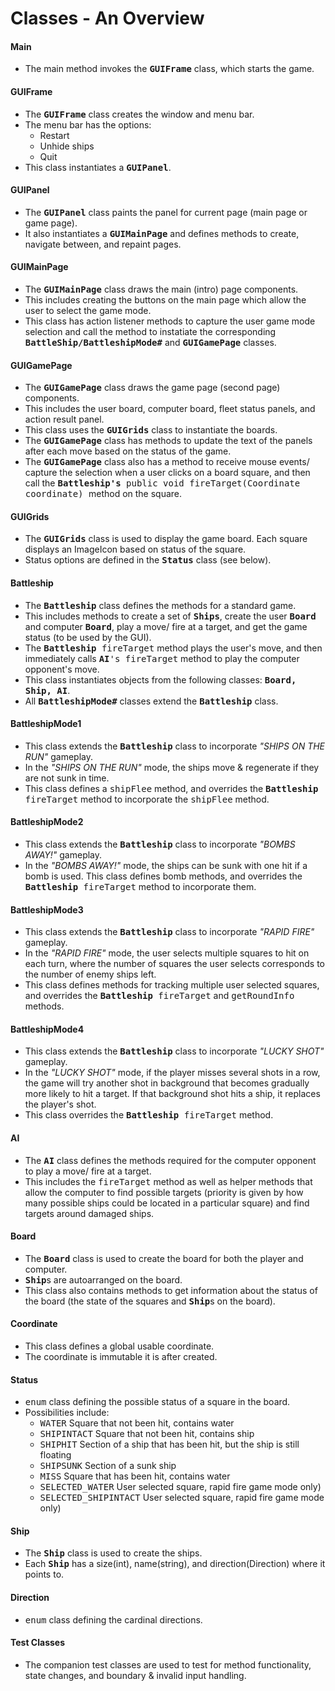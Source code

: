 # Classes - An Overview

#### Main
- The main method invokes the <tt><b>GUIFrame</b></tt> class, which starts the game.

#### GUIFrame
- The <tt><b>GUIFrame</b></tt> class creates the window and menu bar. 
- The menu bar has the options: 
    - Restart
    - Unhide ships
    - Quit
- This class instantiates a <tt><b>GUIPanel</b></tt>.

#### GUIPanel
- The <tt><b>GUIPanel</b></tt> class paints the panel for current page (main page or game page). 
- It also instantiates a <tt><b>GUIMainPage</b></tt> and defines methods to create, navigate between, and repaint pages.

#### GUIMainPage
- The <tt><b>GUIMainPage</b></tt> class draws the main (intro) page components. 
- This includes creating the buttons on the main page which allow the user to select the game mode.
- This class has action listener methods to capture the user game mode selection and call the method to instatiate the corresponding <tt><b>BattleShip/BattleshipMode#</b></tt> and <tt><b>GUIGamePage</b></tt> classes.

#### GUIGamePage
- The <tt><b>GUIGamePage</b></tt> class draws the game page (second page) components. 
-  This includes the user board, computer board, fleet status panels, and action result panel.
- This class uses the <tt><b>GUIGrids</b></tt> class to instantiate the boards.
- The <tt><b>GUIGamePage</b></tt> class has methods to update the text of the panels after each move based on the status of the game.
- The <tt><b>GUIGamePage</b></tt> class also has a method to receive mouse events/ capture the selection when a user clicks on a board square, and then call the <tt><b>Battleship's</b> public void fireTarget(Coordinate coordinate) </tt> method on the square.

#### GUIGrids
- The <tt><b>GUIGrids</b></tt> class is used to display the game board. Each square displays an ImageIcon based on status of the square. 
- Status options are defined in the <tt><b>Status</b></tt> class (see below).

#### Battleship
- The <tt><b>Battleship</b></tt> class defines the methods for a standard game. 
- This includes methods to create a set of <tt><b>Ships</b></tt>, create the user <tt><b>Board</b></tt> and computer <tt><b>Board</b></tt>, play a move/ fire at a target, and get the game status (to be used by the GUI).
- The <tt><b>Battleship</b> fireTarget</tt> method plays the user's move, and then immediately calls <tt><b>AI</b>'s fireTarget</tt> method to play the computer opponent's move.
- This class instantiates objects from the following classes: <tt><b> Board, Ship, AI</b></tt>.
- All <tt><b>BattleshipMode#</b></tt> classes extend the <tt><b>Battleship</b></tt> class.

#### BattleshipMode1
- This class extends the <tt><b>Battleship</b></tt> class to incorporate <i>"SHIPS ON THE RUN"</i> gameplay.
- In the <i>"SHIPS ON THE RUN"</i> mode, the ships move & regenerate if they are not sunk in time.
-  This class defines a <tt>shipFlee</tt> method, and overrides the <tt><b>Battleship</b> fireTarget</tt> method to incorporate the <tt>shipFlee</tt> method.

#### BattleshipMode2
- This class extends the <tt><b>Battleship</b></tt> class to incorporate <i>"BOMBS AWAY!"</i> gameplay.
-  In the <i>"BOMBS AWAY!"</i> mode, the ships can be sunk with one hit if a bomb is used. This class defines bomb methods, and overrides the <tt><b>Battleship</b> fireTarget</tt> method to incorporate them.

#### BattleshipMode3
- This class extends the <tt><b>Battleship</b></tt> class to incorporate <i>"RAPID FIRE"</i> gameplay.
- In the <i>"RAPID FIRE"</i> mode, the user selects multiple squares to hit on each turn, where the number of squares the user selects corresponds to the number of enemy ships left.
- This class defines methods for tracking multiple user selected squares, and overrides the <tt><b>Battleship</b> fireTarget</tt> and <tt>getRoundInfo</tt> methods.

#### BattleshipMode4
- This class extends the <tt><b>Battleship</b></tt> class to incorporate <i>"LUCKY SHOT"</i> gameplay.
- In the <i>"LUCKY SHOT"</i> mode,  if the player misses several shots in a row, the game will try another shot in background that becomes gradually more likely to hit a target. If that background shot hits a ship, it replaces the player's shot.
- This class overrides the <tt><b>Battleship</b> fireTarget</tt> method.
          
#### AI
- The <tt><b>AI</b></tt> class defines the methods required for the computer opponent to play a move/ fire at a target.
- This includes the <tt>fireTarget</tt> method as well as helper methods that allow the computer to find possible targets (priority is given by how many possible ships could be located in a particular square) and find targets around damaged ships.
     
#### Board
- The <tt><b>Board</b></tt> class is used to create the board for both the player and computer.
- <tt><b>Ship</b></tt>s are autoarranged on the board.
- This class also contains methods to get information about the status of the board (the state of the squares and <tt><b>Ship</b></tt>s on the board).

#### Coordinate
- This class defines a global usable coordinate. 
- The coordinate is immutable it is after created.

#### Status
- <tt>enum</tt> class defining the possible status of a square in the board.
- Possibilities include:
    - <tt>WATER</tt> 
    Square that not been hit, contains water
    - <tt>SHIPINTACT</tt>
    Square that not been hit, contains ship
    - <tt>SHIPHIT</tt>
    Section of a ship that has been hit, but the ship is still floating
    - <tt>SHIPSUNK</tt>
    Section of a sunk ship
    - <tt>MISS</tt>
    Square that has been hit, contains water
    - <tt>SELECTED_WATER</tt>
    User selected square, rapid fire game mode only)
    - <tt>SELECTED_SHIPINTACT</tt>
    User selected square, rapid fire game mode only) 

#### Ship
- The <tt><b>Ship</b></tt> class is used to create the ships.
- Each <tt><b>Ship</b></tt> has a size(int), name(string), and direction(Direction) where it points to.

#### Direction
- <tt>enum</tt> class defining the cardinal directions.

#### Test Classes
- The companion test classes are used to test for method functionality, state changes, and boundary & invalid input handling.